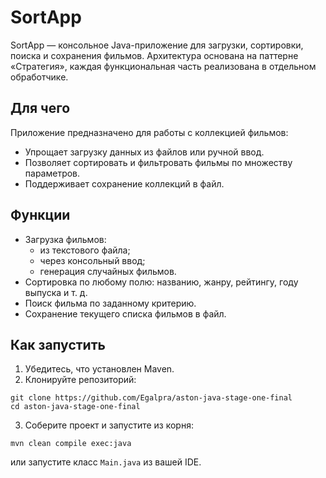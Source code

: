 # SortApp

SortApp — консольное Java-приложение для загрузки, сортировки, поиска и сохранения фильмов. Архитектура основана на паттерне «Стратегия», каждая функциональная часть реализована в отдельном обработчике.

## Для чего

Приложение предназначено для работы с коллекцией фильмов:
- Упрощает загрузку данных из файлов или ручной ввод.
- Позволяет сортировать и фильтровать фильмы по множеству параметров.
- Поддерживает сохранение коллекций в файл.

## Функции

- Загрузка фильмов:
    - из текстового файла;
    - через консольный ввод;
    - генерация случайных фильмов.
- Сортировка по любому полю: названию, жанру, рейтингу, году выпуска и т. д.
- Поиск фильма по заданному критерию.
- Сохранение текущего списка фильмов в файл.

## Как запустить

1. Убедитесь, что установлен Maven.
2. Клонируйте репозиторий:

````
git clone https://github.com/Egalpra/aston-java-stage-one-final
cd aston-java-stage-one-final
````
3. Соберите проект и запустите из корня:
```
mvn clean compile exec:java
```
или запустите класс `Main.java` из вашей IDE.




